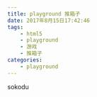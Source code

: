 ```yaml
---
title: playground 推箱子
date: 2017年8月15日17:42:46
tags: 
	- html5
	- playground
	- 游戏
	- 推箱子
categories: 
	- playground
---
```

sokodu